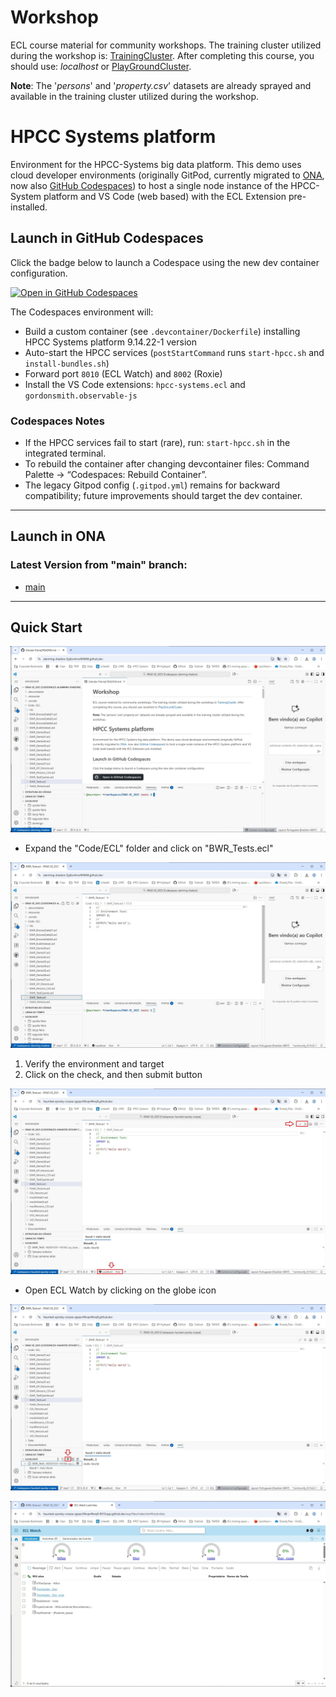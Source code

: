 # Workshop

ECL course material for community workshops. The training cluster utilized during the workshop is: [TrainingCluster](https://eclwatch.br-training-prod.azure.lnrsg.io:18010/). After completing this course, you should use: *localhost* or [PlayGroundCluster](https://play.hpccsystems.com:18010/).

**Note**: The '*persons*' and '*property.csv*' datasets are already sprayed and available in the training cluster utilized during the workshop.


# HPCC Systems platform

Environment for the HPCC-Systems big data platform.  This demo uses cloud developer environments (originally GitPod, currently migrated to [ONA](https://gitpod.io), now also [GitHub Codespaces](https://github.com/features/codespaces)) to host a single node instance of the HPCC-System platform and VS Code (web based) with the ECL Extension pre-installed.

## Launch in GitHub Codespaces

Click the badge below to launch a Codespace using the new dev container configuration.

[![Open in GitHub Codespaces](https://github.com/codespaces/badge.svg)](https://codespaces.new/maurodmarques/ERAD-SE_2025)

The Codespaces environment will:

* Build a custom container (see `.devcontainer/Dockerfile`) installing HPCC Systems platform 9.14.22-1 version
* Auto-start the HPCC services (`postStartCommand` runs `start-hpcc.sh` and `install-bundles.sh`)
* Forward port `8010` (ECL Watch) and `8002` (Roxie) 
* Install the VS Code extensions: `hpcc-systems.ecl` and `gordonsmith.observable-js`

### Codespaces Notes

* If the HPCC services fail to start (rare), run: `start-hpcc.sh` in the integrated terminal.
* To rebuild the container after changing devcontainer files: Command Palette → “Codespaces: Rebuild Container”.
* The legacy Gitpod config (`.gitpod.yml`) remains for backward compatibility; future improvements should target the dev container.

---

## Launch in ONA

### Latest Version from "main" branch:

* [main](https://gitpod.io/#https://github.com/mauromarx/ERAD-SE_2025)

---

## Quick Start

![Welcome Image](./.resources/welcome.jpeg "Welcome")

* Expand the "Code/ECL" folder and click on "BWR_Tests.ecl"

![BWR_Tests Image](./.resources/BWR_Tests.jpeg "BWR_Tests.ecl")

1.  Verify the environment and target
2.  Click on the check, and then submit button

![Submit Image](./.resources/submit.jpeg "Submitted BWR_Tests.ecl")

* Open ECL Watch by clicking on the globe icon

![Open ECL Watch](./.resources/eclwatch_globe.jpeg "Open ECL Watch")

![ECL Watch](./.resources/eclwatch.jpeg "ECL Watch")

